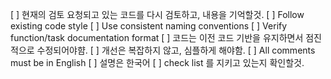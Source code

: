 [ ] 현재의 검토 요청되고 있는 코드를 다시 검토하고, 내용을 기억할것.
[ ] Follow existing code style
[ ] Use consistent naming conventions
[ ] Verify function/task documentation format
[ ] 코드는 이전 코드 기반을 유지하면서 점진적으로 수정되어야햠.
[ ] 개선은 복잡하지 않고, 심플하게 해야함.
[ ] All comments must be in English
[ ] 설명은 한국어
[ ] check list 를 지키고 있는지 확인할것.